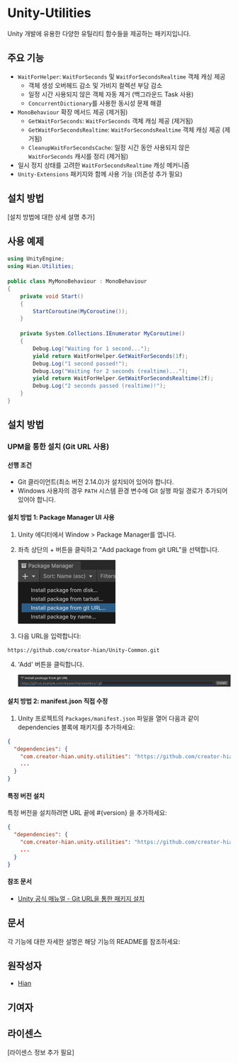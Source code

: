 # Unity-Utilities

Unity 개발에 유용한 다양한 유틸리티 함수들을 제공하는 패키지입니다.

## 주요 기능

- `WaitForHelper`: `WaitForSeconds` 및 `WaitForSecondsRealtime` 객체 캐싱 제공
  - 객체 생성 오버헤드 감소 및 가비지 컬렉션 부담 감소
  - 일정 시간 사용되지 않은 객체 자동 제거 (백그라운드 Task 사용)
  - `ConcurrentDictionary`를 사용한 동시성 문제 해결
- `MonoBehaviour` 확장 메서드 제공 (제거됨)
  - `GetWaitForSeconds`: `WaitForSeconds` 객체 캐싱 제공 (제거됨)
  - `GetWaitForSecondsRealtime`: `WaitForSecondsRealtime` 객체 캐싱 제공 (제거됨)
  - `CleanupWaitForSecondsCache`: 일정 시간 동안 사용되지 않은 `WaitForSeconds` 캐시를 정리 (제거됨)
- 일시 정지 상태를 고려한 `WaitForSecondsRealtime` 캐싱 메커니즘
- `Unity-Extensions` 패키지와 함께 사용 가능 (의존성 추가 필요)

## 설치 방법

[설치 방법에 대한 상세 설명 추가]

## 사용 예제

```csharp
using UnityEngine;
using Hian.Utilities;

public class MyMonoBehaviour : MonoBehaviour
{
    private void Start()
    {
        StartCoroutine(MyCoroutine());
    }

    private System.Collections.IEnumerator MyCoroutine()
    {
        Debug.Log("Waiting for 1 second...");
        yield return WaitForHelper.GetWaitForSeconds(1f);
        Debug.Log("1 second passed!");
        Debug.Log("Waiting for 2 seconds (realtime)...");
        yield return WaitForHelper.GetWaitForSecondsRealtime(2f);
        Debug.Log("2 seconds passed (realtime)!");
    }
}
```

## 설치 방법

### UPM을 통한 설치 (Git URL 사용)

#### 선행 조건

- Git 클라이언트(최소 버전 2.14.0)가 설치되어 있어야 합니다.
- Windows 사용자의 경우 `PATH` 시스템 환경 변수에 Git 실행 파일 경로가 추가되어 있어야 합니다.

#### 설치 방법 1: Package Manager UI 사용

1. Unity 에디터에서 Window > Package Manager를 엽니다.
2. 좌측 상단의 + 버튼을 클릭하고 "Add package from git URL"을 선택합니다.

   ![Package Manager Add Git URL](Document/upm-ui-giturl.png)
3. 다음 URL을 입력합니다:

```text
https://github.com/creator-hian/Unity-Common.git
```

4. 'Add' 버튼을 클릭합니다.

   ![Package Manager Add Button](Document/upm-ui-giturl-add.png)

#### 설치 방법 2: manifest.json 직접 수정

1. Unity 프로젝트의 `Packages/manifest.json` 파일을 열어 다음과 같이 dependencies 블록에 패키지를 추가하세요:

```json
{
  "dependencies": {
    "com.creator-hian.unity.utilities": "https://github.com/creator-hian/Unity-Utilities.git",
    ...
  }
}
```

#### 특정 버전 설치

특정 버전을 설치하려면 URL 끝에 #{version} 을 추가하세요:

```json
{
  "dependencies": {
    "com.creator-hian.unity.utilities": "https://github.com/creator-hian/Unity-Utilities.git#0.0.1",
    ...
  }
}
```

#### 참조 문서

- [Unity 공식 매뉴얼 - Git URL을 통한 패키지 설치](https://docs.unity3d.com/kr/2023.2/Manual/upm-ui-giturl.html)

## 문서

각 기능에 대한 자세한 설명은 해당 기능의 README를 참조하세요:

## 원작성자

- [Hian](https://github.com/creator-hian)

## 기여자

## 라이센스

[라이센스 정보 추가 필요]
